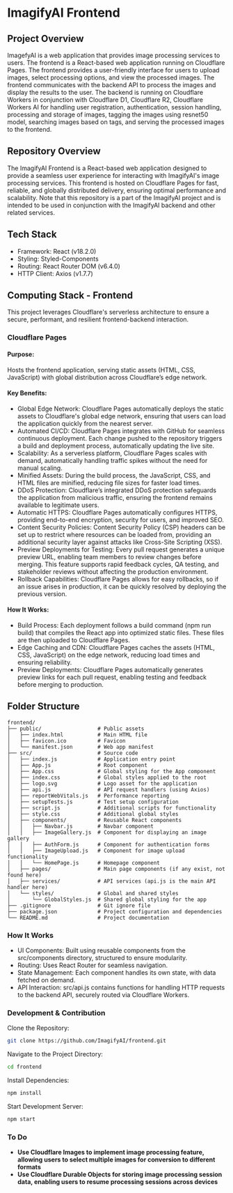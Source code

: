 # ImagifyAI Frontend

## Project Overview
ImagefyAI is a web application that provides image processing services to users. The frontend is a React-based web application running on Cloudflare Pages. The frontend provides a user-friendly interface for users to upload images, select processing options, and view the processed images. The frontend communicates with the backend API to process the images and display the results to the user. The backend is running on Cloudflare Workers in conjunction with Cloudflare D1, Cloudflare R2, Cloudflare Workers AI for handling user registration, authentication, session handling, processing and storage of images, tagging the images using resnet50 model, searching images based on tags, and serving the processed images to the frontend.

## Repository Overview
The ImagifyAI Frontend is a React-based web application designed to provide a seamless user experience for interacting with ImagifyAI's image processing services. This frontend is hosted on Cloudflare Pages for fast, reliable, and globally distributed delivery, ensuring optimal performance and scalability. Note that this repository is a part of the ImagifyAI project and is intended to be used in conjunction with the ImagifyAI backend and other related services.

## Tech Stack
- Framework: React (v18.2.0)
- Styling: Styled-Components
- Routing: React Router DOM (v6.4.0)
- HTTP Client: Axios (v1.7.7)

## Computing Stack - Frontend
This project leverages Cloudflare's serverless architecture to ensure a secure, performant, and resilient frontend-backend interaction.

### Cloudflare Pages
#### Purpose: 
Hosts the frontend application, serving static assets (HTML, CSS, JavaScript) with global distribution across Cloudflare’s edge network.

#### Key Benefits:
- Global Edge Network: Cloudflare Pages automatically deploys the static assets to Cloudflare's global edge network, ensuring that users can load the application quickly from the nearest server.
- Automated CI/CD: Cloudflare Pages integrates with GitHub for seamless continuous deployment. Each change pushed to the repository triggers a build and deployment process, automatically updating the live site.
- Scalability: As a serverless platform, Cloudflare Pages scales with demand, automatically handling traffic spikes without the need for manual scaling.
- Minified Assets: During the build process, the JavaScript, CSS, and HTML files are minified, reducing file sizes for faster load times.
- DDoS Protection: Cloudflare’s integrated DDoS protection safeguards the application from malicious traffic, ensuring the frontend remains available to legitimate users.
- Automatic HTTPS: Cloudflare Pages automatically configures HTTPS, providing end-to-end encryption, security for users, and improved SEO.
- Content Security Policies: Content Security Policy (CSP) headers can be set up to restrict where resources can be loaded from, providing an additional security layer against attacks like Cross-Site Scripting (XSS).
- Preview Deployments for Testing: Every pull request generates a unique preview URL, enabling team members to review changes before merging. This feature supports rapid feedback cycles, QA testing, and stakeholder reviews without affecting the production environment.
- Rollback Capabilities: Cloudflare Pages allows for easy rollbacks, so if an issue arises in production, it can be quickly resolved by deploying the previous version.

#### How It Works:

- Build Process: Each deployment follows a build command (npm run build) that compiles the React app into optimized static files. These files are then uploaded to Cloudflare Pages.
- Edge Caching and CDN: Cloudflare Pages caches the assets (HTML, CSS, JavaScript) on the edge network, reducing load times and ensuring reliability.
- Preview Deployments: Cloudflare Pages automatically generates preview links for each pull request, enabling testing and feedback before merging to production.

## Folder Structure
```
frontend/
├── public/                  # Public assets
│   ├── index.html           # Main HTML file
│   ├── favicon.ico          # Favicon
│   └── manifest.json        # Web app manifest
├── src/                     # Source code
│   ├── index.js             # Application entry point
│   ├── App.js               # Root component
│   ├── App.css              # Global styling for the App component
│   ├── index.css            # Global styles applied to the root
│   ├── logo.svg             # Logo asset for the application
│   ├── api.js               # API request handlers (using Axios)
│   ├── reportWebVitals.js   # Performance reporting
│   ├── setupTests.js        # Test setup configuration
│   ├── script.js            # Additional scripts for functionality
│   ├── style.css            # Additional global styles
│   ├── components/          # Reusable React components
│   │   ├── Navbar.js        # Navbar component
│   │   ├── ImageGallery.js  # Component for displaying an image gallery
│   │   ├── AuthForm.js      # Component for authentication forms
│   │   ├── ImageUpload.js   # Component for image upload functionality
│   │   └── HomePage.js      # Homepage component
│   ├── pages/               # Main page components (if any exist, not found here)
│   ├── services/            # API services (api.js is the main API handler here)
│   └── styles/              # Global and shared styles
│       └── GlobalStyles.js  # Shared global styling for the app
├── .gitignore               # Git ignore file
├── package.json             # Project configuration and dependencies
└── README.md                # Project documentation
```

### How It Works
- UI Components: Built using reusable components from the src/components directory, structured to ensure modularity.
- Routing: Uses React Router for seamless navigation.
- State Management: Each component handles its own state, with data fetched on demand.
- API Interaction: src/api.js contains functions for handling HTTP requests to the backend API, securely routed via Cloudflare Workers.

### Development & Contribution
Clone the Repository:

```bash
git clone https://github.com/ImagifyAI/frontend.git
```

Navigate to the Project Directory:
```bash
cd frontend
```

Install Dependencies:
```bash
npm install
```

Start Development Server:
```bash
npm start
```

### To Do
- **Use Cloudflare Images to implement image processing feature, allowing users to select multiple images for conversion to different formats**
- **Use Cloudflare Durable Objects for storing image processing session data, enabling users to resume processing sessions across devices**